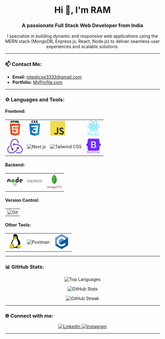 <h1 align="center">Hi 👋, I'm RAM</h1>
<h3 align="center">A passionate Full Stack Web Developer from India</h3>

<p align="center">
  I specialize in building dynamic and responsive web applications using the MERN stack (MongoDB, Express.js, React, Node.js) to deliver seamless user experiences and scalable solutions.
</p>

---

### 📫 Contact Me:
- **Email:** niteshcse3333@gmail.com  
- **Portfolio:** [MyProfile.com](#)

---

### ⚙️ Languages and Tools:

#### Frontend:
<table align="center">
  <tr>
    <td><img src="https://raw.githubusercontent.com/devicons/devicon/master/icons/html5/html5-original-wordmark.svg" alt="HTML5" width="50" height="50" /></td>
    <td><img src="https://raw.githubusercontent.com/devicons/devicon/master/icons/css3/css3-original-wordmark.svg" alt="CSS3" width="50" height="50" /></td>
    <td><img src="https://raw.githubusercontent.com/devicons/devicon/master/icons/javascript/javascript-original.svg" alt="JavaScript" width="50" height="50" /></td>
    <td><img src="https://raw.githubusercontent.com/devicons/devicon/master/icons/react/react-original-wordmark.svg" alt="React" width="50" height="50" /></td>
  </tr>
  <tr>
    <td><img src="https://raw.githubusercontent.com/devicons/devicon/master/icons/redux/redux-original.svg" alt="Redux" width="50" height="50" /></td>
    <td><img src="https://cdn.worldvectorlogo.com/logos/nextjs-2.svg" alt="Next.js" width="50" height="50" /></td>
    <td><img src="https://www.vectorlogo.zone/logos/tailwindcss/tailwindcss-icon.svg" alt="Tailwind CSS" width="50" height="50" /></td>
    <td><img src="https://raw.githubusercontent.com/devicons/devicon/master/icons/bootstrap/bootstrap-plain-wordmark.svg" alt="Bootstrap" width="50" height="50" /></td>
  </tr>
</table>

#### Backend:
<table align="center">
  <tr>
    <td><img src="https://raw.githubusercontent.com/devicons/devicon/master/icons/nodejs/nodejs-original-wordmark.svg" alt="Node.js" width="50" height="50" /></td>
    <td><img src="https://raw.githubusercontent.com/devicons/devicon/master/icons/express/express-original-wordmark.svg" alt="Express.js" width="50" height="50" /></td>
    <td><img src="https://raw.githubusercontent.com/devicons/devicon/master/icons/mongodb/mongodb-original-wordmark.svg" alt="MongoDB" width="50" height="50" /></td>
  </tr>
</table>

#### Version Control:
<table align="center">
  <tr>
    <td><img src="https://www.vectorlogo.zone/logos/git-scm/git-scm-icon.svg" alt="Git" width="50" height="50" /></td>
  </tr>
</table>

#### Other Tools:
<table align="center">
  <tr>
    <td><img src="https://raw.githubusercontent.com/devicons/devicon/master/icons/linux/linux-original.svg" alt="Linux" width="50" height="50" /></td>
    <td><img src="https://www.vectorlogo.zone/logos/getpostman/getpostman-icon.svg" alt="Postman" width="50" height="50" /></td>
    <td><img src="https://raw.githubusercontent.com/devicons/devicon/master/icons/c/c-original.svg" alt="C" width="50" height="50" /></td>
  </tr>
</table>

---

### 📊 GitHub Stats:

<p align="center">
  <img src="https://github-readme-stats.vercel.app/api/top-langs?username=codemonitor-lab&show_icons=true&locale=en&layout=compact" alt="Top Languages" />
</p>

<p align="center">
  <img src="https://github-readme-stats.vercel.app/api?username=codemonitor-lab&show_icons=true&locale=en" alt="GitHub Stats" />
</p>

<p align="center">
  <img src="https://github-readme-streak-stats.herokuapp.com/?user=codemonitor-lab" alt="GitHub Streak" />
</p>

---

### 🌐 Connect with me:

<p align="center">
  <a href="https://linkedin.com/in/linkdin" target="_blank">
    <img src="https://raw.githubusercontent.com/rahuldkjain/github-profile-readme-generator/master/src/images/icons/Social/linked-in-alt.svg" alt="LinkedIn" height="40" width="40" />
  </a>
  <a href="https://instagram.com/dev_nitsh" target="_blank">
    <img src="https://raw.githubusercontent.com/rahuldkjain/github-profile-readme-generator/master/src/images/icons/Social/instagram.svg" alt="Instagram" height="40" width="40" />
  </a>
</p>

---

